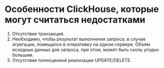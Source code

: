 # Особенности ClickHouse, которые могут считаться недостатками

1.  Отсутствие транзакций.
2.  Необходимо, чтобы результат выполнения запроса, в случае агрегации, помещался в оперативку на одном сервере. Объём исходных данных для запроса, при этом, может быть сколь угодно большим.
3.  Отсутствие полноценной реализации UPDATE/DELETE.

